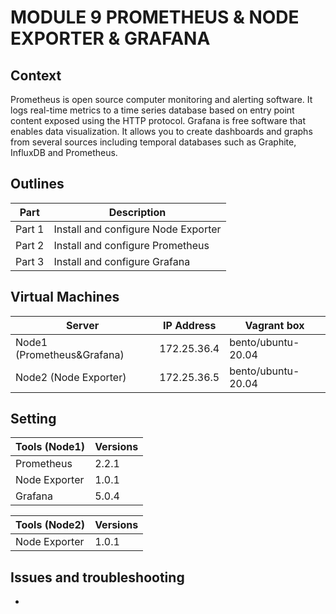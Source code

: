 # MODULE 9  PROMETHEUS & NODE EXPORTER & GRAFANA

## Context

Prometheus is open source computer monitoring and alerting software. It logs real-time metrics to a time series database based on entry point content exposed using the HTTP protocol. Grafana is free software that enables data visualization. It allows you to create dashboards and graphs from several sources including temporal databases such as Graphite, InfluxDB and Prometheus. 


## Outlines

Part      | Description
----------|-------
Part 1    | Install and configure Node Exporter
Part 2    | Install and configure Prometheus
Part 3    | Install and configure Grafana





## Virtual Machines



Server                     | IP Address      |  Vagrant box
---------------------------|-----------------|---------------
Node1 (Prometheus&Grafana) | 172.25.36.4     |  bento/ubuntu-20.04
Node2 (Node Exporter)      | 172.25.36.5     |  bento/ubuntu-20.04



## Setting


Tools (Node1)             | Versions
--------------------------|-------
Prometheus                | 2.2.1
Node Exporter             | 1.0.1
Grafana                   | 5.0.4

Tools (Node2)             | Versions
--------------------------|-------
Node Exporter             | 1.0.1






## Issues and troubleshooting

- 
